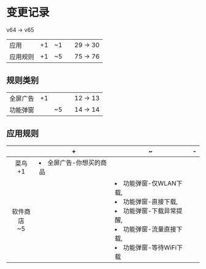 # 变更记录

v64 -> v65

||||||
|-|:-:|:-:|:-:|:-:|
|应用|+1|~1||29 -> 30|
|应用规则|+1|~5||75 -> 76|

## 规则类别

||||||
|-|:-:|:-:|:-:|:-:|
|全屏广告|+1|||12 -> 13|
|功能弹窗||~5||14 -> 14|

## 应用规则

||+|~|-|
|:-:|-|-|-|
|菜鸟<br>+1|<li>全屏广告-你想买的商品|||
|软件商店<br>~5||<li>功能弹窗-仅WLAN下载,<li>功能弹窗-直接下载,<li>功能弹窗-下载异常提醒,<li>功能弹窗-流量直接下载,<li>功能弹窗-等待WiFi下载||
